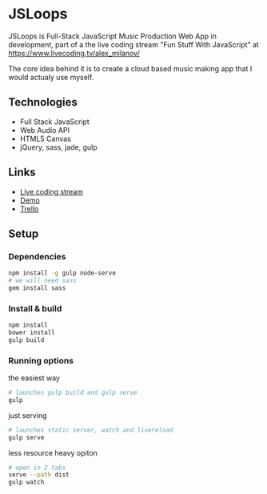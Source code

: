 # JSLoops
JSLoops is Full-Stack JavaScript Music Production Web App in development, 
part of a the live coding stream "Fun Stuff With JavaScript" at https://www.livecoding.tv/alex_milanov/

The core idea behind it is to create a cloud based music making app that I would actualy use myself.

## Technologies
- Full Stack JavaScript
- Web Audio API
- HTML5 Canvas
- jQuery, sass, jade, gulp

## Links
- [Live coding stream](https://www.livecoding.tv/alex_milanov/)
- [Demo](http://jsloops.wp.alexmilanov.com)
- [Trello](https://trello.com/b/R25n686F/jsloops)


## Setup

### Dependencies
```sh
npm install -g gulp node-serve
# we will need sass
gem install sass
```

### Install & build
```sh
npm install
bower install
gulp build
```

### Running options
the easiest way
```sh
# launches gulp build and gulp serve
gulp
```
just serving
```sh
# launches static server, watch and livereload
gulp serve
```
less resource heavy opiton
```sh
# open in 2 tabs
serve --path dist
gulp watch
```
